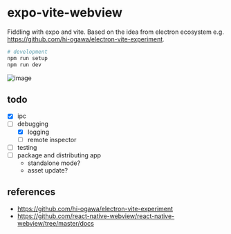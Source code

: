 # expo-vite-webview

Fiddling with expo and vite.
Based on the idea from electron ecosystem e.g. https://github.com/hi-ogawa/electron-vite-experiment.

```sh
# development
npm run setup
npm run dev
```

![image](https://user-images.githubusercontent.com/4232207/192078396-fb4c6f52-0036-47d2-b71e-7e89aefb9702.png)

## todo

- [x] ipc
- [ ] debugging
  - [x] logging
  - [ ] remote inspector
- [ ] testing
- [ ] package and distributing app
  - standalone mode?
  - asset update?

## references

- https://github.com/hi-ogawa/electron-vite-experiment
- https://github.com/react-native-webview/react-native-webview/tree/master/docs
